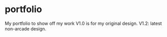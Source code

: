 # portfolio
My portfolio to show off my work
V1.0 is for my original design.
V1.2: latest non-arcade design.